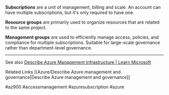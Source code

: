 
**Subscriptions** are a unit of management, billing and scale. An account can have multiple subscriptions, but it's only required to have one.

**Resource groups** are primarily used to organize resources that are related to the same project.

**Management groups** are used to efficiently manage access, policies, and compliance for multiple subscriptions. Suitable for large-scale governance rather than department-level governance.


---

See also
[Describe Azure Management Infrastructure | Learn Microsoft](https://learn.microsoft.com/en-us/training/modules/describe-core-architectural-components-of-azure/6-describe-azure-management-infrastructure)

Related Links
[[Azure/Describe Azure management and governance|Describe Azure management and governance]]

#az900 #accessmanagement #azuresubscription #azure 